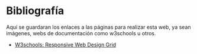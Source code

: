 # Bibliografía
Aquí se guardaran los enlaces a las páginas para realizar esta web, ya sean imágenes, webs de documentación como w3schools u otros.
- [W3schools: Responsive Web Design Grid](https://www.w3schools.com/css/css_rwd_grid.asp)